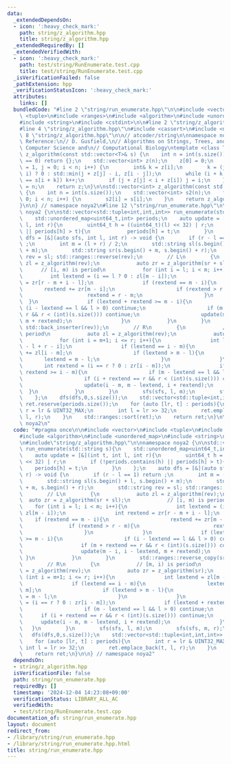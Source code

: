 ```yaml
---
data:
  _extendedDependsOn:
  - icon: ':heavy_check_mark:'
    path: string/z_algorithm.hpp
    title: string/z_algorithm.hpp
  _extendedRequiredBy: []
  _extendedVerifiedWith:
  - icon: ':heavy_check_mark:'
    path: test/string/RunEnumerate.test.cpp
    title: test/string/RunEnumerate.test.cpp
  _isVerificationFailed: false
  _pathExtension: hpp
  _verificationStatusIcon: ':heavy_check_mark:'
  attributes:
    links: []
  bundledCode: "#line 2 \"string/run_enumerate.hpp\"\n\n#include <vector>\n#include\
    \ <tuple>\n#include <ranges>\n#include <algorithm>\n#include <unordered_map>\n\
    #include <string>\n#include <cstdint>\n\n#line 2 \"string/z_algorithm.hpp\"\n\n\
    #line 4 \"string/z_algorithm.hpp\"\n#include <cassert>\n#include <numeric>\n#line\
    \ 8 \"string/z_algorithm.hpp\"\n\n// atcoder/string\n\nnamespace noya2 {\n\n//\
    \ Reference:\n// D. Gusfield,\n// Algorithms on Strings, Trees, and Sequences:\
    \ Computer Science and\n// Computational Biology\ntemplate <class T> std::vector<int>\
    \ z_algorithm(const std::vector<T>& s) {\n    int n = int(s.size());\n    if (n\
    \ == 0) return {};\n    std::vector<int> z(n);\n    z[0] = 0;\n    for (int i\
    \ = 1, j = 0; i < n; i++) {\n        int& k = z[i];\n        k = (j + z[j] <=\
    \ i) ? 0 : std::min(j + z[j] - i, z[i - j]);\n        while (i + k < n && s[k]\
    \ == s[i + k]) k++;\n        if (j + z[j] < i + z[i]) j = i;\n    }\n    z[0]\
    \ = n;\n    return z;\n}\n\nstd::vector<int> z_algorithm(const std::string& s)\
    \ {\n    int n = int(s.size());\n    std::vector<int> s2(n);\n    for (int i =\
    \ 0; i < n; i++) {\n        s2[i] = s[i];\n    }\n    return z_algorithm(s2);\n\
    }\n\n} // namespace noya2\n#line 12 \"string/run_enumerate.hpp\"\n\nnamespace\
    \ noya2 {\n\nstd::vector<std::tuple<int,int,int>> run_enumerate(std::string s){\n\
    \    std::unordered_map<uint64_t,int> periods;\n    auto update = [&](int t, int\
    \ l, int r){\n        uint64_t h = ((uint64_t)(l) << 32) | r;\n        if (!periods.contains(h)\
    \ || periods[h] > t){\n            periods[h] = t;\n        }\n    };\n    auto\
    \ dfs = [&](auto sfs, int l, int r) -> void {\n        if (r - l == 1) return\
    \ ;\n        int m = (l + r) / 2;\n        std::string sl(s.begin() + l, s.begin()\
    \ + m);\n        std::string sr(s.begin() + m, s.begin() + r);\n        std::string\
    \ rev = sl; std::ranges::reverse(rev);\n        // L\n        {\n            auto\
    \ zl = z_algorithm(rev);\n            auto zr = z_algorithm(sr + sl);\n      \
    \      // [i, m) is period\n            for (int i = l; i < m; i++){\n       \
    \         int lextend = (i == l ? 0 : zl[m - i]);\n                int rextend\
    \ = zr[r - m + i - l];\n                if (rextend == m - i){\n             \
    \       rextend += zr[m - i];\n                    if (rextend > r - m){\n   \
    \                     rextend = r - m;\n                    }\n              \
    \  }\n                if (lextend + rextend >= m - i){\n                    if\
    \ (i - lextend == l && l > 0) continue;\n                    if (m + rextend ==\
    \ r && r < (int)(s.size())) continue;\n                    update(m - i, i - lextend,\
    \ m + rextend);\n                }\n            }\n        }\n        std::ranges::reverse_copy(sr,\
    \ std::back_inserter(rev));\n        // R\n        {\n            // [m, i) is\
    \ period\n            auto zl = z_algorithm(rev);\n            auto zr = z_algorithm(sr);\n\
    \            for (int i = m+1; i <= r; i++){\n                int lextend = zl[m\
    \ - l + r - i];\n                if (lextend == i - m){\n                    lextend\
    \ += zl[i - m];\n                    if (lextend > m - l){\n                 \
    \       lextend = m - l;\n                    }\n                }\n         \
    \       int rextend = (i == r ? 0 : zr[i - m]);\n                if (lextend +\
    \ rextend >= i - m){\n                    if (m - lextend == l && l > 0) continue;\n\
    \                    if (i + rextend == r && r < (int)(s.size())) continue;\n\
    \                    update(i - m, m - lextend, i + rextend);\n              \
    \  }\n            }\n        }\n        sfs(sfs, l, m);\n        sfs(sfs, m, r);\n\
    \    };\n    dfs(dfs,0,s.size());\n    std::vector<std::tuple<int,int,int>> ret;\
    \ ret.reserve(periods.size());\n    for (auto [lr, t] : periods){\n        int\
    \ r = lr & UINT32_MAX;\n        int l = lr >> 32;\n        ret.emplace_back(t,\
    \ l, r);\n    }\n    std::ranges::sort(ret);\n    return ret;\n}\n\n} // namespace\
    \ noya2\n"
  code: "#pragma once\n\n#include <vector>\n#include <tuple>\n#include <ranges>\n\
    #include <algorithm>\n#include <unordered_map>\n#include <string>\n#include <cstdint>\n\
    \n#include\"string/z_algorithm.hpp\"\n\nnamespace noya2 {\n\nstd::vector<std::tuple<int,int,int>>\
    \ run_enumerate(std::string s){\n    std::unordered_map<uint64_t,int> periods;\n\
    \    auto update = [&](int t, int l, int r){\n        uint64_t h = ((uint64_t)(l)\
    \ << 32) | r;\n        if (!periods.contains(h) || periods[h] > t){\n        \
    \    periods[h] = t;\n        }\n    };\n    auto dfs = [&](auto sfs, int l, int\
    \ r) -> void {\n        if (r - l == 1) return ;\n        int m = (l + r) / 2;\n\
    \        std::string sl(s.begin() + l, s.begin() + m);\n        std::string sr(s.begin()\
    \ + m, s.begin() + r);\n        std::string rev = sl; std::ranges::reverse(rev);\n\
    \        // L\n        {\n            auto zl = z_algorithm(rev);\n          \
    \  auto zr = z_algorithm(sr + sl);\n            // [i, m) is period\n        \
    \    for (int i = l; i < m; i++){\n                int lextend = (i == l ? 0 :\
    \ zl[m - i]);\n                int rextend = zr[r - m + i - l];\n            \
    \    if (rextend == m - i){\n                    rextend += zr[m - i];\n     \
    \               if (rextend > r - m){\n                        rextend = r - m;\n\
    \                    }\n                }\n                if (lextend + rextend\
    \ >= m - i){\n                    if (i - lextend == l && l > 0) continue;\n \
    \                   if (m + rextend == r && r < (int)(s.size())) continue;\n \
    \                   update(m - i, i - lextend, m + rextend);\n               \
    \ }\n            }\n        }\n        std::ranges::reverse_copy(sr, std::back_inserter(rev));\n\
    \        // R\n        {\n            // [m, i) is period\n            auto zl\
    \ = z_algorithm(rev);\n            auto zr = z_algorithm(sr);\n            for\
    \ (int i = m+1; i <= r; i++){\n                int lextend = zl[m - l + r - i];\n\
    \                if (lextend == i - m){\n                    lextend += zl[i -\
    \ m];\n                    if (lextend > m - l){\n                        lextend\
    \ = m - l;\n                    }\n                }\n                int rextend\
    \ = (i == r ? 0 : zr[i - m]);\n                if (lextend + rextend >= i - m){\n\
    \                    if (m - lextend == l && l > 0) continue;\n              \
    \      if (i + rextend == r && r < (int)(s.size())) continue;\n              \
    \      update(i - m, m - lextend, i + rextend);\n                }\n         \
    \   }\n        }\n        sfs(sfs, l, m);\n        sfs(sfs, m, r);\n    };\n \
    \   dfs(dfs,0,s.size());\n    std::vector<std::tuple<int,int,int>> ret; ret.reserve(periods.size());\n\
    \    for (auto [lr, t] : periods){\n        int r = lr & UINT32_MAX;\n       \
    \ int l = lr >> 32;\n        ret.emplace_back(t, l, r);\n    }\n    std::ranges::sort(ret);\n\
    \    return ret;\n}\n\n} // namespace noya2"
  dependsOn:
  - string/z_algorithm.hpp
  isVerificationFile: false
  path: string/run_enumerate.hpp
  requiredBy: []
  timestamp: '2024-12-04 14:23:08+09:00'
  verificationStatus: LIBRARY_ALL_AC
  verifiedWith:
  - test/string/RunEnumerate.test.cpp
documentation_of: string/run_enumerate.hpp
layout: document
redirect_from:
- /library/string/run_enumerate.hpp
- /library/string/run_enumerate.hpp.html
title: string/run_enumerate.hpp
---
```

